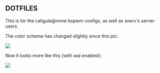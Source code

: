 <h2>DOTFILES</h2>

This is for the caligula@rome bspwm configs, as well as snerx's server users.


The color scheme has changed slightly since this pic: 

<img src="https://i.redd.it/9ioonxgbzi3z.png">

Now it looks more like this (with wal enabled):

<img src="http://imgur.com/ZhGNUe2">
